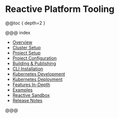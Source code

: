 # Reactive Platform Tooling

@@toc { depth=2 }

@@@ index

* [Overview](overview.md)
* [Cluster Setup](cluster-setup.md)
* [Project Setup](project-setup.md)
* [Project Configuration](project-configuration.md)
* [Building & Publishing](building.md)
* [CLI Installation](cli-installation.md)
* [Kubernetes Development](kubernetes-development.md)
* [Kubernetes Deployment](kubernetes-deployment.md)
* [Features In-Depth](features.md)
* [Examples](examples.md)
* [Reactive Sandbox](reactive-sandbox.md)
* [Release Notes](release-notes.md)

@@@

